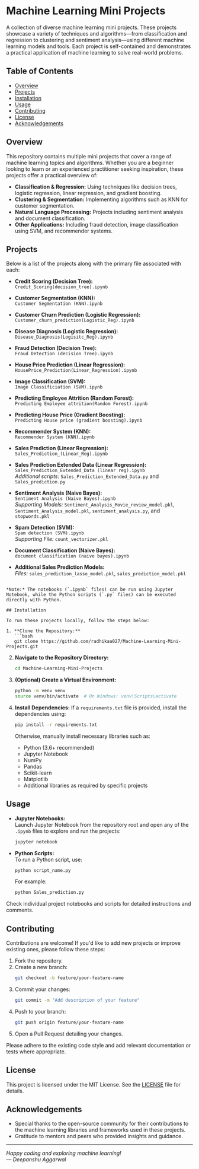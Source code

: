# Machine Learning Mini Projects

A collection of diverse machine learning mini projects. These projects showcase a variety of techniques and algorithms—from classification and regression to clustering and sentiment analysis—using different machine learning models and tools. Each project is self-contained and demonstrates a practical application of machine learning to solve real-world problems.

## Table of Contents

- [Overview](#overview)
- [Projects](#projects)
- [Installation](#installation)
- [Usage](#usage)
- [Contributing](#contributing)
- [License](#license)
- [Acknowledgements](#acknowledgements)

## Overview

This repository contains multiple mini projects that cover a range of machine learning topics and algorithms. Whether you are a beginner looking to learn or an experienced practitioner seeking inspiration, these projects offer a practical overview of:

- **Classification & Regression:** Using techniques like decision trees, logistic regression, linear regression, and gradient boosting.
- **Clustering & Segmentation:** Implementing algorithms such as KNN for customer segmentation.
- **Natural Language Processing:** Projects including sentiment analysis and document classification.
- **Other Applications:** Including fraud detection, image classification using SVM, and recommender systems.

## Projects

Below is a list of the projects along with the primary file associated with each:

- **Credit Scoring (Decision Tree):**  
  `Credit_Scoring(decision_tree).ipynb`

- **Customer Segmentation (KNN):**  
  `Customer Segmentation (KNN).ipynb`

- **Customer Churn Prediction (Logistic Regression):**  
  `Customer_churn_prediction(Logistic_Reg).ipynb`

- **Disease Diagnosis (Logistic Regression):**  
  `Disease_Diagnosis(Logisitc_Reg).ipynb`

- **Fraud Detection (Decision Tree):**  
  `Fraud Detection (decision Tree).ipynb`

- **House Price Prediction (Linear Regression):**  
  `HousePrice_Prediction(Linear_Regression).ipynb`

- **Image Classification (SVM):**  
  `Image Classificiation (SVM).ipynb`

- **Predicting Employee Attrition (Random Forest):**  
  `Predicting Employee attrition(Random Forest).ipynb`

- **Predicting House Price (Gradient Boosting):**  
  `Predicting House price (gradient boosting).ipynb`

- **Recommender System (KNN):**  
  `Recommender System (KNN).ipynb`

- **Sales Prediction (Linear Regression):**  
  `Sales_Prediction_(Linear_Reg).ipynb`

- **Sales Prediction Extended Data (Linear Regression):**  
  `Sales_Prediction_Extended_Data (linear reg).ipynb`  
  *Additional scripts:* `Sales_Prediction_Extended_Data.py` and `Sales_prediction.py`

- **Sentiment Analysis (Naive Bayes):**  
  `Sentiment Analysis (Naive Bayes).ipynb`  
  *Supporting Models:* `Sentiment_Analysis_Movie_review_model.pkl`, `Sentiment_Analysis_model.pkl`, `sentiment_analysis.py`, and `stopwords.pkl`

- **Spam Detection (SVM):**  
  `Spam detection (SVM).ipynb`  
  *Supporting File:* `count_vectorizer.pkl`

- **Document Classification (Naive Bayes):**  
  `document classification (naive bayes).ipynb`

- **Additional Sales Prediction Models:**  
  *Files:* `sales_prediction_lasso_model.pkl`, `sales_prediction_model.pkl`

```

*Note:* The notebooks (`.ipynb` files) can be run using Jupyter Notebook, while the Python scripts (`.py` files) can be executed directly with Python.

## Installation

To run these projects locally, follow the steps below:

1. **Clone the Repository:**
   ```bash
   git clone https://github.com/radhikaa027/Machine-Learning-Mini-Projects.git
   ```

2. **Navigate to the Repository Directory:**
   ```bash
   cd Machine-Learning-Mini-Projects
   ```

3. **(Optional) Create a Virtual Environment:**
   ```bash
   python -m venv venv
   source venv/bin/activate  # On Windows: venv\Scripts\activate
   ```

4. **Install Dependencies:**
   If a `requirements.txt` file is provided, install the dependencies using:
   ```bash
   pip install -r requirements.txt
   ```
   Otherwise, manually install necessary libraries such as:
   - Python (3.6+ recommended)
   - Jupyter Notebook
   - NumPy
   - Pandas
   - Scikit-learn
   - Matplotlib
   - Additional libraries as required by specific projects

## Usage

- **Jupyter Notebooks:**  
  Launch Jupyter Notebook from the repository root and open any of the `.ipynb` files to explore and run the projects:
  ```bash
  jupyter notebook
  ```

- **Python Scripts:**  
  To run a Python script, use:
  ```bash
  python script_name.py
  ```
  For example:
  ```bash
  python Sales_prediction.py
  ```

Check individual project notebooks and scripts for detailed instructions and comments.

## Contributing

Contributions are welcome! If you'd like to add new projects or improve existing ones, please follow these steps:

1. Fork the repository.
2. Create a new branch:
   ```bash
   git checkout -b feature/your-feature-name
   ```
3. Commit your changes:
   ```bash
   git commit -m "Add description of your feature"
   ```
4. Push to your branch:
   ```bash
   git push origin feature/your-feature-name
   ```
5. Open a Pull Request detailing your changes.

Please adhere to the existing code style and add relevant documentation or tests where appropriate.

## License

This project is licensed under the MIT License. See the [LICENSE](LICENSE) file for details.

## Acknowledgements

- Special thanks to the open-source community for their contributions to the machine learning libraries and frameworks used in these projects.
- Gratitude to mentors and peers who provided insights and guidance.

---

*Happy coding and exploring machine learning!*  
*— Deepanshu Aggarwal*
```
